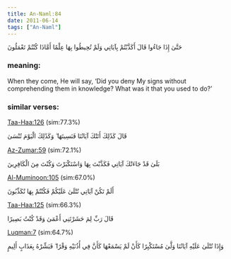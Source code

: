 ```yaml
---
title: An-Naml:84
date: 2011-06-14
tags: ["An-Naml"]
---
```

حَتَّىٰ إِذَا جَاءُوا قَالَ أَكَذَّبْتُمْ بِآيَاتِي وَلَمْ تُحِيطُوا بِهَا عِلْمًا أَمَّاذَا كُنْتُمْ تَعْمَلُونَ
### meaning: 
When they come, He will say, ‘Did you deny My signs without comprehending them in knowledge? What was it that you used to do?’
### similar verses: 

[Taa-Haa:126](/20/126) (sim:77.3%)

قَالَ كَذَٰلِكَ أَتَتْكَ آيَاتُنَا فَنَسِيتَهَا ۖ وَكَذَٰلِكَ الْيَوْمَ تُنْسَىٰ

[Az-Zumar:59](/39/59) (sim:72.1%)

بَلَىٰ قَدْ جَاءَتْكَ آيَاتِي فَكَذَّبْتَ بِهَا وَاسْتَكْبَرْتَ وَكُنْتَ مِنَ الْكَافِرِينَ

[Al-Muminoon:105](/23/105) (sim:67.0%)

أَلَمْ تَكُنْ آيَاتِي تُتْلَىٰ عَلَيْكُمْ فَكُنْتُمْ بِهَا تُكَذِّبُونَ

[Taa-Haa:125](/20/125) (sim:66.3%)

قَالَ رَبِّ لِمَ حَشَرْتَنِي أَعْمَىٰ وَقَدْ كُنْتُ بَصِيرًا

[Luqman:7](/31/7) (sim:64.7%)

وَإِذَا تُتْلَىٰ عَلَيْهِ آيَاتُنَا وَلَّىٰ مُسْتَكْبِرًا كَأَنْ لَمْ يَسْمَعْهَا كَأَنَّ فِي أُذُنَيْهِ وَقْرًا ۖ فَبَشِّرْهُ بِعَذَابٍ أَلِيمٍ
